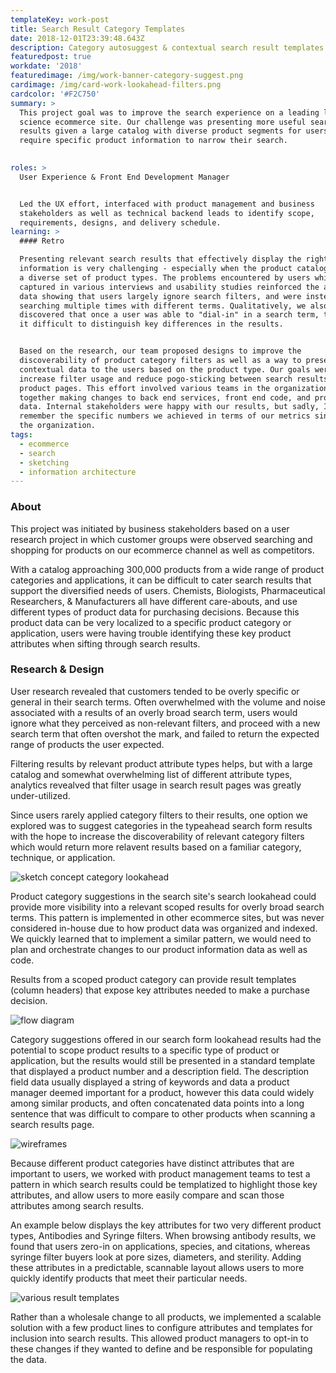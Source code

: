 ```yaml
---
templateKey: work-post
title: Search Result Category Templates
date: 2018-12-01T23:39:48.643Z
description: Category autosuggest & contextual search result templates
featuredpost: true
workdate: '2018'
featuredimage: /img/work-banner-category-suggest.png
cardimage: /img/card-work-lookahead-filters.png
cardcolor: '#F2C750'
summary: >
  This project goal was to improve the search experience on a leading life
  science ecommerce site. Our challenge was presenting more useful search
  results given a large catalog with diverse product segments for users who
  require specific product information to narrow their search.

    
roles: >
  User Experience & Front End Development Manager   


  Led the UX effort, interfaced with product management and business
  stakeholders as well as technical backend leads to identify scope,
  requirements, designs, and delivery schedule.
learning: >
  #### Retro

  Presenting relevant search results that effectively display the right product
  information is very challenging - especially when the product catalog contains
  a diverse set of product types. The problems encountered by users which were
  captured in various interviews and usability studies reinforced the analytical
  data showing that users largely ignore search filters, and were instead
  searching multiple times with different terms. Qualitatively, we also
  discovered that once a user was able to "dial-in" in a search term, they found
  it difficult to distinguish key differences in the results.   


  Based on the research, our team proposed designs to improve the
  discoverability of product category filters as well as a way to present more
  contextual data to the users based on the product type. Our goals were to
  increase filter usage and reduce pogo-sticking between search results and
  product pages. This effort involved various teams in the organization working
  together making changes to back end services, front end code, and product
  data. Internal stakeholders were happy with our results, but sadly, I can't
  remember the specific numbers we achieved in terms of our metrics since I left
  the organization. 
tags:
  - ecommerce
  - search
  - sketching
  - information architecture
---
```

### About

This project was initiated by business stakeholders based on a user research project in which customer groups were observed searching and shopping for products on our ecommerce channel as well as competitors. 

With a catalog approaching 300,000 products from a wide range of product categories and applications, it can be difficult to cater search results that support the diversified needs of users. Chemists, Biologists, Pharmaceutical Researchers, & Manufacturers all have different care-abouts, and use different types of product data for purchasing decisions. Because this product data can be very localized to a specific product category or application, users were having trouble identifying these key product attributes when sifting through search results.

### Research & Design

User research revealed that customers tended to be overly specific or general in their search terms. Often overwhelmed with the volume and noise associated with a results of an overly broad search term, users would ignore what they perceived as non-relevant filters, and proceed with a new search term that often overshot the mark, and failed to return the expected range of products the user expected.    

Filtering results by relevant product attribute types helps, but with a large catalog and somewhat overwhelming list of different attribute types, analytics revealved that filter usage in search result pages was greatly under-utilized. 

Since users rarely applied category filters to their results, one option we explored was to suggest categories in the typeahead search form results with the hope to increase the discoverability of relevant category filters which would return more relavent results based on a familiar category, technique, or application.   

<div class="columns is-centered has-margin-top-32">
  <div class="column is-12 has-text-centered">
    <img class="img" srcset="/img/card-work-lookahead-suggest.jpg" alt="sketch concept category lookahead" />
  </div>
</div>

Product category suggestions in the search site's search lookahead could provide more visibility into a relevant scoped results for overly broad search terms. This pattern is implemented in other ecommerce sites, but was never considered in-house due to how product data was organized and indexed. We quickly learned that to implement a similar pattern, we would need to plan and orchestrate changes to our product information data as well as code.

Results from a scoped product category can provide result templates (column headers) that expose key attributes needed to make a purchase decision. 

<div class="columns is-centered has-margin-top-32">
  <div class="column is-12 has-text-centered">
    <img class="img" srcset="/img/card-work-category-diagram.jpg" alt="flow diagram" />
  </div>
</div>

Category suggestions offered in our search form lookahead results had the potential to scope product results to a specific type of product or application, but the results would still be presented in a standard template that displayed a product number and a description field. The description field data usually displayed a string of keywords and data a product manager deemed important for a product, however this data could widely among similar products, and often concatenated data points into a long sentence that was difficult to compare to other products when scanning a search results page.   

<div class="columns is-centered has-margin-top-32">
  <div class="column is-12 has-text-centered">
    <img class="img" srcset="/img/card-work-category-result-wireframes.jpg" alt="wireframes" />
  </div>
</div>

Because different product categories have distinct attributes that are important to users, we worked with product management teams to test a pattern in which search results could be templatized to highlight those key attributes, and allow users to more easily compare and scan those attributes among search results.  

An example below displays the key attributes for two very different product types, Antibodies and Syringe filters. When browsing antibody results, we found that users zero-in on applications, species, and citations, whereas syringe filter buyers look at pore sizes, diameters, and sterility. Adding these attributes in a predictable, scannable layout allows users to more quickly identify products that meet their particular needs.

<div class="columns is-centered has-margin-top-32">
  <div class="column is-12 has-text-centered">
    <img class="img" srcset="/img/card-work-category-result-template-1.jpg" alt="various result templates" />
  </div>
</div>

Rather than a wholesale change to all products, we implemented a scalable solution with a few product lines to configure attributes and templates for inclusion into search results. This allowed product managers to opt-in to these changes if they wanted to define and be responsible for populating the data.
